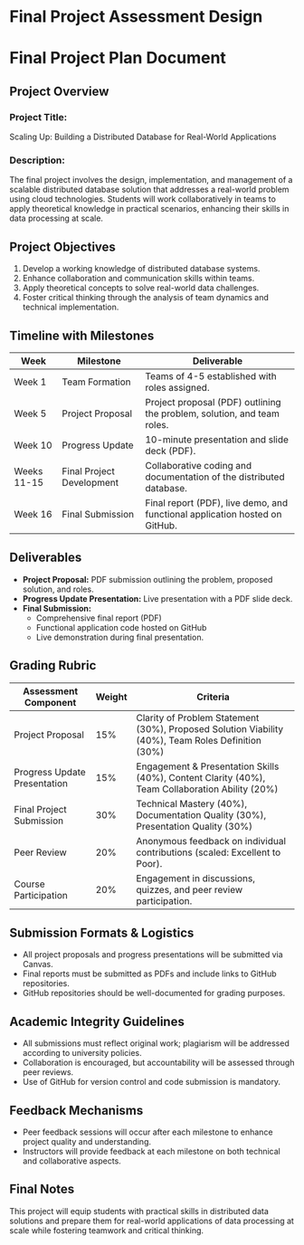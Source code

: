 Final Project Assessment Design
===============================

# Final Project Plan Document

## Project Overview
### Project Title: 
Scaling Up: Building a Distributed Database for Real-World Applications

### Description:
The final project involves the design, implementation, and management of a scalable distributed database solution that addresses a real-world problem using cloud technologies. Students will work collaboratively in teams to apply theoretical knowledge in practical scenarios, enhancing their skills in data processing at scale.

## Project Objectives
1. Develop a working knowledge of distributed database systems.
2. Enhance collaboration and communication skills within teams.
3. Apply theoretical concepts to solve real-world data challenges.
4. Foster critical thinking through the analysis of team dynamics and technical implementation.

## Timeline with Milestones

| **Week** | **Milestone**                        | **Deliverable**                                                                      |
|----------|-------------------------------------|-------------------------------------------------------------------------------------|
| Week 1   | Team Formation                      | Teams of 4-5 established with roles assigned.                                       |
| Week 5   | Project Proposal                   | Project proposal (PDF) outlining the problem, solution, and team roles.            |
| Week 10  | Progress Update                    | 10-minute presentation and slide deck (PDF).                                       |
| Weeks 11-15 | Final Project Development        | Collaborative coding and documentation of the distributed database.                 |
| Week 16  | Final Submission                   | Final report (PDF), live demo, and functional application hosted on GitHub.        |

## Deliverables
- **Project Proposal:** PDF submission outlining the problem, proposed solution, and roles.
- **Progress Update Presentation:** Live presentation with a PDF slide deck.
- **Final Submission:** 
  - Comprehensive final report (PDF)
  - Functional application code hosted on GitHub
  - Live demonstration during final presentation.

## Grading Rubric

| **Assessment Component**         | **Weight** | **Criteria**                                                                                      |
|----------------------------------|------------|--------------------------------------------------------------------------------------------------|
| Project Proposal                 | 15%        | Clarity of Problem Statement (30%), Proposed Solution Viability (40%), Team Roles Definition (30%) |
| Progress Update Presentation      | 15%        | Engagement & Presentation Skills (40%), Content Clarity (40%), Team Collaboration Ability (20%)  |
| Final Project Submission          | 30%        | Technical Mastery (40%), Documentation Quality (30%), Presentation Quality (30%)                  |
| Peer Review                      | 20%        | Anonymous feedback on individual contributions (scaled: Excellent to Poor).                       |
| Course Participation              | 20%        | Engagement in discussions, quizzes, and peer review participation.                                |

## Submission Formats & Logistics
- All project proposals and progress presentations will be submitted via Canvas.
- Final reports must be submitted as PDFs and include links to GitHub repositories.
- GitHub repositories should be well-documented for grading purposes.

## Academic Integrity Guidelines
- All submissions must reflect original work; plagiarism will be addressed according to university policies.
- Collaboration is encouraged, but accountability will be assessed through peer reviews.
- Use of GitHub for version control and code submission is mandatory.

## Feedback Mechanisms
- Peer feedback sessions will occur after each milestone to enhance project quality and understanding.
- Instructors will provide feedback at each milestone on both technical and collaborative aspects.

## Final Notes
This project will equip students with practical skills in distributed data solutions and prepare them for real-world applications of data processing at scale while fostering teamwork and critical thinking.